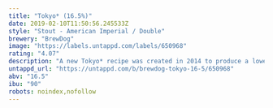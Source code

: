 ```yaml
---
title: "Tokyo* (16.5%)"
date: 2019-02-10T11:50:56.245533Z
style: "Stout - American Imperial / Double"
brewery: "BrewDog"
image: "https://labels.untappd.com/labels/650968"
rating: "4.07"
description: "A new Tokyo* recipe was created in 2014 to produce a lower ABV at 16.5%. The 18.2% caused a lot of stress on the yeast. With the new recipe we have created a beer that ferments better and is packed full of more flavour than the original.  Tokyo* is a beer inspired by a 1980's space invaders arcade game played in Japan's capital.  The irony of existentialism, the parody of being and the inherent contradictions of post-modernism, all so delicately conveyed by the blocky, pixelated arcade action have all been painstakingly recreated in this bottles contents.  This imperial stout is brewed with copious amounts of speciality malts, jasmine and cranberries. After fermentation we then dry-hop this killer stout with a bucketload of our favourite hops before carefully ageing the beer on French toasted oak chips.  It is all about moderation. Everything in moderation, including moderation itself. What logically follows is that you must, from time, have excess. This beer is for those times.  Malts: Marris Otter, Dark Crystal, Caramalt, Chocolate Malt, Roast Barley.  Hops: Galena"
untappd_url: "https://untappd.com/b/brewdog-tokyo-16-5/650968"
abv: "16.5"
ibu: "90"
robots: noindex,nofollow
---
```

